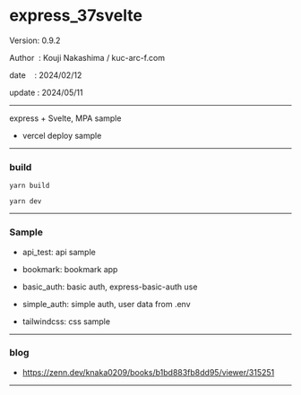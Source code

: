 ﻿# express_37svelte

 Version: 0.9.2

 Author  : Kouji Nakashima / kuc-arc-f.com

 date    : 2024/02/12

 update : 2024/05/11   

***

express + Svelte, MPA sample

* vercel deploy sample

***
### build

```
yarn build

yarn dev
```

***
### Sample

* api_test: api sample

* bookmark: bookmark app

* basic_auth: basic auth,  express-basic-auth use

* simple_auth: simple auth, user data from .env 

* tailwindcss: css sample

***
### blog

* https://zenn.dev/knaka0209/books/b1bd883fb8dd95/viewer/315251

***


